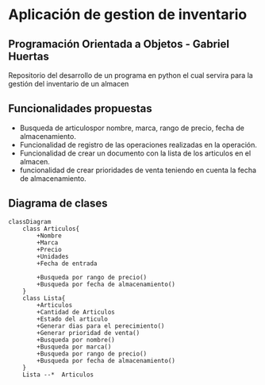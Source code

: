 # Aplicación de gestion de inventario
## Programación Orientada a Objetos - Gabriel Huertas 
Repositorio del desarrollo de un programa en python el cual servira para la gestión del inventario de un almacen
## Funcionalidades propuestas
- Busqueda de articulospor nombre, marca, rango de precio, fecha de almacenamiento.
- Funcionalidad de registro de las operaciones realizadas en la operación.
- Funcionalidad de crear un documento con la lista de los articulos en el almacen.
- funcionalidad de crear prioridades de venta teniendo en cuenta la fecha de almacenamiento.
## Diagrama de clases 
```mermaid
classDiagram
    class Articulos{
        +Nombre 
        +Marca  
        +Precio 
        +Unidades 
        +Fecha de entrada 
        
        +Busqueda por rango de precio()
        +Busqueda por fecha de almacenamiento()
    }
    class Lista{
        +Articulos
        +Cantidad de Articulos
        +Estado del articulo
        +Generar dias para el perecimiento()
        +Generar prioridad de venta()
        +Busqueda por nombre()
        +Busqueda por marca()
        +Busqueda por rango de precio()
        +Busqueda por fecha de almacenamiento()
    }
    Lista --*  Articulos

```
